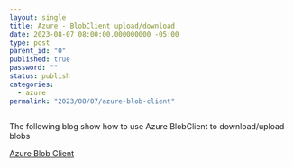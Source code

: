 ```yaml
---
layout: single
title: Azure - BlobClient upload/download
date: 2023-08-07 08:00:00.000000000 -05:00
type: post
parent_id: "0"
published: true
password: ""
status: publish
categories:
  - azure
permalink: "2023/08/07/azure-blob-client"
---
```


The following blog show how to use Azure BlobClient to download/upload blobs

[Azure Blob Client](https://pub.towardsai.net/how-to-list-read-upload-and-delete-files-in-azure-blob-storage-with-python-836f8efa1c99)

